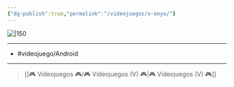 ```yaml
---
{"dg-publish":true,"permalink":"/videojuegos/v-enyo/"}
---
```



![|150](https://images.igdb.com/igdb/image/upload/t_cover_big/co3bss.jpg)

---

- #videojuego/Android 

---

> [[🎮 Videojuegos 🎮/🎮 Videojuegos (V) 🎮\|🎮 Videojuegos (V) 🎮]]